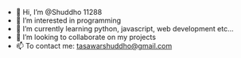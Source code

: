- 👋 Hi, I’m @Shuddho 11288
- 👀 I’m interested in programming
- 🌱 I’m currently learning python, javascript, web development etc...
- 💞️ I’m looking to collaborate on my projects
- 📫 To contact me: tasawarshuddho@gmail.com

<!---
Shuddho11288/Shuddho11288 is a ✨ special ✨ repository because its `README.md` (this file) appears on your GitHub profile.
You can click the Preview link to take a look at your changes.
--->
